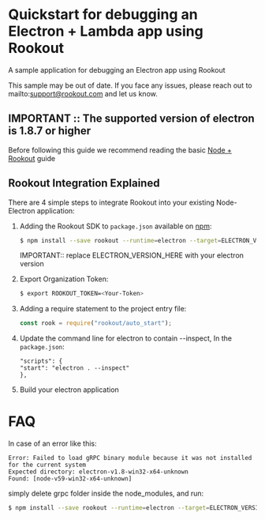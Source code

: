 # Quickstart for debugging an Electron + Lambda app using Rookout

A sample application for debugging an Electron app using Rookout

This sample may be out of date. If you face any issues, please reach out to mailto:support@rookout.com and let us know.

## IMPORTANT :: The supported version of electron is 1.8.7 or higher

Before following this guide we recommend reading the basic [Node + Rookout] guide

## Rookout Integration Explained

There are 4 simple steps to integrate Rookout into your existing Node-Electron application:

1. Adding the Rookout SDK to `package.json` available on [npm]:
    ```bash
    $ npm install --save rookout --runtime=electron --target=ELECTRON_VERSION_HERE
    ```
	IMPORTANT:: replace ELECTRON_VERSION_HERE with your electron version

2. Export Organization Token:
    ```bash
	$ export ROOKOUT_TOKEN=<Your-Token>
    ```

3. Adding a require statement to the project entry file:
    ```js
    const rook = require("rookout/auto_start");
    ```

4. Update the command line for electron to contain --inspect, In the `package.json`:
	```
	"scripts": {
    "start": "electron . --inspect" 
	},
	```
	
5. Build your electron application


FAQ
====
In case of an error like this:
```
Error: Failed to load gRPC binary module because it was not installed for the current system
Expected directory: electron-v1.8-win32-x64-unknown
Found: [node-v59-win32-x64-unknown]
```

simply delete grpc folder inside the node_modules, and run:

```bash
$ npm install --save rookout --runtime=electron --target=ELECTRON_VERSION_HERE
```

[Node + Rookout]: https://docs.rookout.com/docs/sdk-setup.html
[npm]: https://www.npmjs.com/package/rookout
